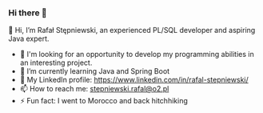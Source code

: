 ### Hi there 👋
👋 Hi, I’m Rafał Stępniewski, an experienced PL/SQL developer and aspiring Java expert.

- 🔭 I'm looking for an opportunity to develop my programming abilities in an interesting project.
- 🌱 I’m currently learning Java and Spring Boot
- 🤺 My LinkedIn profile: https://www.linkedin.com/in/rafal-stepniewski/
- 📫 How to reach me: stepniewski.rafal@o2.pl
- ⚡ Fun fact: I went to Morocco and back hitchhiking
